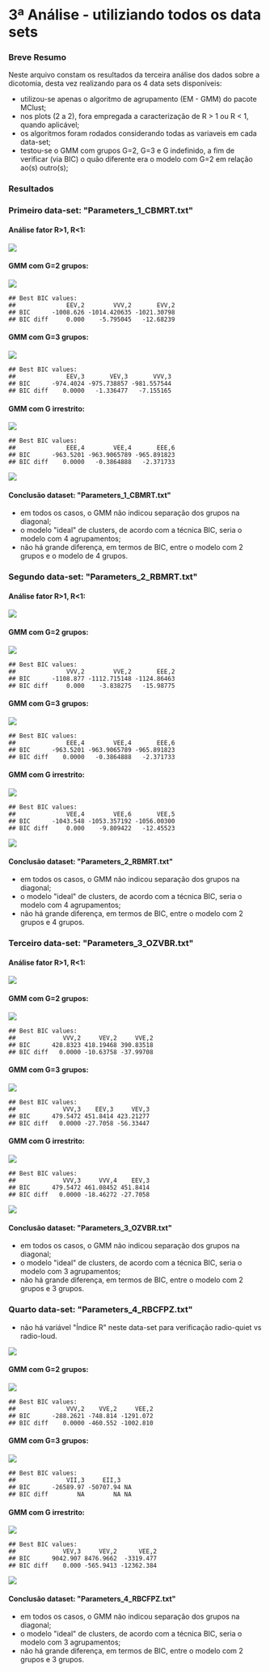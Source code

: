 # 3ª Análise - utiliziando todos os data sets

<!-- <style> -->
<!-- body { -->
<!-- text-align: justify} -->
<!-- </style> -->


### Breve Resumo
Neste arquivo constam os resultados da terceira análise dos dados sobre a dicotomia, desta vez realizando para os 4 data sets disponíveis:

* utilizou-se apenas o algoritmo de agrupamento (EM - GMM) do pacote MClust;
* nos plots (2 a 2), fora empregada a caracterização de R > 1 ou R < 1, quando aplicável;
* os algoritmos foram rodados considerando todas as variaveis em cada data-set;
* testou-se o GMM com grupos G=2, G=3 e G indefinido, a fim de verificar (via BIC) o quão diferente era o modelo com G=2 em relação ao(s) outro(s);


### Resultados



### Primeiro data-set: "Parameters_1_CBMRT.txt"

#### Análise fator R>1, R<1:

![](resultados_analise3_files/figure-html/r1-1.png)<!-- -->


#### GMM com G=2 grupos:


![](resultados_analise3_files/figure-html/G2_1-1.png)<!-- -->

```
## Best BIC values:
##              EEV,2        VVV,2       EVV,2
## BIC      -1008.626 -1014.420635 -1021.30798
## BIC diff     0.000    -5.795045   -12.68239
```



#### GMM com G=3 grupos:


![](resultados_analise3_files/figure-html/G3_1-1.png)<!-- -->

```
## Best BIC values:
##              EEV,3       VEV,3       VVV,3
## BIC      -974.4024 -975.738857 -981.557544
## BIC diff    0.0000   -1.336477   -7.155165
```




#### GMM com G irrestrito:

![](resultados_analise3_files/figure-html/G4_1-1.png)<!-- -->

```
## Best BIC values:
##              EEE,4        VEE,4       EEE,6
## BIC      -963.5201 -963.9065789 -965.891823
## BIC diff    0.0000   -0.3864888   -2.371733
```

![](resultados_analise3_files/figure-html/G4_1-2.png)<!-- -->


#### Conclusão dataset: "Parameters_1_CBMRT.txt"

* em todos os casos, o GMM não indicou separação dos grupos na diagonal;
* o modelo "ideal" de clusters, de acordo com a técnica BIC, seria o modelo com 4 agrupamentos;
* não há grande diferença, em termos de BIC, entre o modelo com 2 grupos e o modelo de 4 grupos.



### Segundo data-set: "Parameters_2_RBMRT.txt"

#### Análise fator R>1, R<1:

![](resultados_analise3_files/figure-html/r2-1.png)<!-- -->


#### GMM com G=2 grupos:


![](resultados_analise3_files/figure-html/G2_2-1.png)<!-- -->

```
## Best BIC values:
##              VVV,2        VVE,2       EEE,2
## BIC      -1108.877 -1112.715148 -1124.86463
## BIC diff     0.000    -3.838275   -15.98775
```


#### GMM com G=3 grupos:

![](resultados_analise3_files/figure-html/G3_2-1.png)<!-- -->

```
## Best BIC values:
##              EEE,4        VEE,4       EEE,6
## BIC      -963.5201 -963.9065789 -965.891823
## BIC diff    0.0000   -0.3864888   -2.371733
```



#### GMM com G irrestrito:

![](resultados_analise3_files/figure-html/G4_2-1.png)<!-- -->

```
## Best BIC values:
##              VEE,4        VEE,6       VEE,5
## BIC      -1043.548 -1053.357192 -1056.00300
## BIC diff     0.000    -9.809422   -12.45523
```

![](resultados_analise3_files/figure-html/G4_2-2.png)<!-- -->


#### Conclusão dataset: "Parameters_2_RBMRT.txt"

* em todos os casos, o GMM não indicou separação dos grupos na diagonal;
* o modelo "ideal" de clusters, de acordo com a técnica BIC, seria o modelo com 4 agrupamentos;
* não há grande diferença, em termos de BIC, entre o modelo com 2 grupos e 4 grupos.


### Terceiro data-set: "Parameters_3_OZVBR.txt"

#### Análise fator R>1, R<1:

![](resultados_analise3_files/figure-html/r3-1.png)<!-- -->


#### GMM com G=2 grupos:


![](resultados_analise3_files/figure-html/G2_3-1.png)<!-- -->

```
## Best BIC values:
##             VVV,2     VEV,2     VVE,2
## BIC      428.8323 418.19468 390.83518
## BIC diff   0.0000 -10.63758 -37.99708
```


#### GMM com G=3 grupos:

![](resultados_analise3_files/figure-html/G3_3-1.png)<!-- -->

```
## Best BIC values:
##             VVV,3    EEV,3     VEV,3
## BIC      479.5472 451.8414 423.21277
## BIC diff   0.0000 -27.7058 -56.33447
```



#### GMM com G irrestrito:

![](resultados_analise3_files/figure-html/G4_3-1.png)<!-- -->

```
## Best BIC values:
##             VVV,3     VVV,4    EEV,3
## BIC      479.5472 461.08452 451.8414
## BIC diff   0.0000 -18.46272 -27.7058
```

![](resultados_analise3_files/figure-html/G4_3-2.png)<!-- -->


#### Conclusão dataset: "Parameters_3_OZVBR.txt"

* em todos os casos, o GMM não indicou separação dos grupos na diagonal;
* o modelo "ideal" de clusters, de acordo com a técnica BIC, seria o modelo com 3 agrupamentos;
* não há grande diferença, em termos de BIC, entre o modelo com 2 grupos e 3 grupos.



### Quarto data-set: "Parameters_4_RBCFPZ.txt"

* não há variável "Índice R" neste data-set para verificação radio-quiet vs radio-loud.


![](resultados_analise3_files/figure-html/r4-1.png)<!-- -->


#### GMM com G=2 grupos:


![](resultados_analise3_files/figure-html/G2_4-1.png)<!-- -->

```
## Best BIC values:
##              VVV,2    VVE,2     VEE,2
## BIC      -288.2621 -748.814 -1291.072
## BIC diff    0.0000 -460.552 -1002.810
```


#### GMM com G=3 grupos:

![](resultados_analise3_files/figure-html/G3_4-1.png)<!-- -->

```
## Best BIC values:
##              VII,3     EII,3   
## BIC      -26589.97 -50707.94 NA
## BIC diff        NA        NA NA
```



#### GMM com G irrestrito:

![](resultados_analise3_files/figure-html/G4_4-1.png)<!-- -->

```
## Best BIC values:
##             VEV,3     VEV,2      VEE,2
## BIC      9042.907 8476.9662  -3319.477
## BIC diff    0.000 -565.9413 -12362.384
```

![](resultados_analise3_files/figure-html/G4_4-2.png)<!-- -->


#### Conclusão dataset: "Parameters_4_RBCFPZ.txt"

* em todos os casos, o GMM não indicou separação dos grupos na diagonal;
* o modelo "ideal" de clusters, de acordo com a técnica BIC, seria o modelo com 3 agrupamentos;
* não há grande diferença, em termos de BIC, entre o modelo com 2 grupos e 3 grupos.
